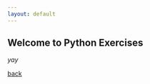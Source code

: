 ```yaml
---
layout: default
---
```


## Welcome to Python Exercises

_yay_

[back](/../) <!-- one level up will work in git hub pages -->
